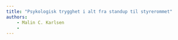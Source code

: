 ```yaml
---
title: "Psykologisk trygghet i alt fra standup til styrerommet"
authors:
    - Malin C. Karlsen
    -                            
---
```

